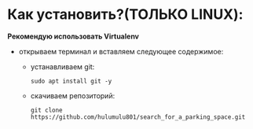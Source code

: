 # Как установить?(ТОЛЬКО LINUX):

**Рекомендую использовать Virtualenv**

* открываем терминал и вставляем следующее содержимое:
  - устанавливаем git:
  
        sudo apt install git -y
  - скачиваем репозиторий:

        git clone https://github.com/hulumulu801/search_for_a_parking_space.git
